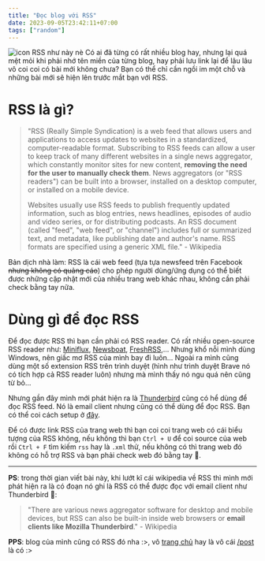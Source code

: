 ```yaml
---
title: "Đọc blog với RSS"
date: 2023-09-05T23:42:11+07:00
tags: ["random"]
---
```


![](https://images.ctfassets.net/lzny33ho1g45/1M3ZeUX3Y002aMRN6EGzlb/231459741e1ced7c42ad306098572f9d/rss_hero_image.png "icon RSS như này nè")
Có ai đã từng có rất nhiều blog hay, nhưng lại quá mệt mỏi khi phải nhớ tên miền của từng blog, hay phải lưu link lại để lâu lâu vô coi coi có bài mới không chưa? Bạn có thể chỉ cần ngồi im một chỗ và những bài mới sẽ hiện lên trước mắt bạn với RSS.

# RSS là gì?
> "RSS (Really Simple Syndication) is a web feed that allows users and applications to access updates to websites in a standardized, computer-readable format. Subscribing to RSS feeds can allow a user to keep track of many different websites in a single news aggregator, which constantly monitor sites for new content, **removing the need for the user to manually check them**. News aggregators (or "RSS readers") can be built into a browser, installed on a desktop computer, or installed on a mobile device.
>
> Websites usually use RSS feeds to publish frequently updated information, such as blog entries, news headlines, episodes of audio and video series, or for distributing podcasts. An RSS document (called "feed", "web feed", or "channel") includes full or summarized text, and metadata, like publishing date and author's name. RSS formats are specified using a generic XML file." - Wikipedia

Bản dịch nhà làm: RSS là cái web feed (tựa tựa newsfeed trên Facebook ~~nhưng không có quảng cáo~~) cho phép người dùng/ứng dụng có thể biết được những cập nhật mới của nhiều trang web khác nhau, không cần phải check bằng tay nữa.

# Dùng gì để đọc RSS
Để đọc được RSS thì bạn cần phải có RSS reader. Có rất nhiều open-source RSS reader như: [Miniflux](https://github.com/miniflux/v2), [Newsboat](https://github.com/newsboat/newsboat), [FreshRSS](https://github.com/FreshRSS/FreshRSS),... Nhưng khổ nỗi mình dùng Windows, nên giấc mơ RSS của mình bay đi luôn... Ngoài ra mình cũng dùng một số extension RSS trên trình duyệt (hình như trình duyệt Brave nó có tích hợp cả RSS reader luôn) nhưng mà mình thấy nó ngu quá nên cũng từ bỏ...

Nhưng gần đây mình mới phát hiện ra là [Thunderbird](https://www.thunderbird.net/en-US/) cũng có hể dùng để đọc RSS feed. Nó là email client nhưng cũng có thể dùng để đọc RSS. Bạn có thể coi cách setup ở [đây](https://support.mozilla.org/en-US/kb/how-subscribe-news-feeds-and-blogs).

Để có được link RSS của trang web thì bạn coi coi trang web có cái biểu tượng của RSS không, nếu không thì bạn `Ctrl + U` để coi source của web rồi `Ctrl + F` tìm kiếm `rss` hay là `.xml` thử, nếu không có thì trang web đó không có hỗ trợ RSS và bạn phải check web đó bằng tay 🥲.

---

**PS**: trong thời gian viết bài này, khi lướt kĩ cái wikipedia về RSS thì mình mới phát hiện ra là có đoạn nó ghi là RSS có thể được đọc với email client như Thunderbird 🙂:
> "There are various news aggregator software for desktop and mobile devices, but RSS can also be built-in inside web browsers or **email clients like Mozilla Thunderbird**." - Wikipedia

**PPS**: blog của mình cũng có RSS đó nha :>, vô [trang chủ](https://ngntrgduc.github.io/) hay là vô cái [/post](https://ngntrgduc.github.io/posts/) là có :>
